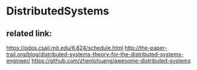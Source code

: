 # DistributedSystems

## related link: 
https://pdos.csail.mit.edu/6.824/schedule.html
http://the-paper-trail.org/blog/distributed-systems-theory-for-the-distributed-systems-engineer/
https://github.com/zhenlohuang/awesome-distributed-systems
